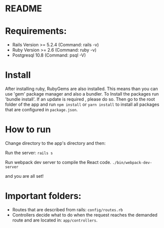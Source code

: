 # README

# Requirements: 
  * Rails Version >= 5.2.4 (Command: rails -v)
  * Ruby Version >= 2.6 (Command: ruby -v)
  * Postgresql 10.8 (Command: psql -V)

# Install
After installing ruby, RubyGems are also installed. This means than you can use 'gem' package manager and also a bundler.
To Install the packages run 'bundle install'. If an update is required , please do so.
Then go to the root folder of the app and run `npm install` or `yarn install` to install all packages that are configured in `package.json`.

# How to run
Change directory to the app's directory and then:

Run the server: `rails s`

Run webpack dev server to compile the React code. `./bin/webpack-dev-server`

and you are all set! 

# Important folders: 
* Routes that are described from rails: `config/routes.rb`
* Controllers decide what to do when the request reaches the demanded route and are located in: `app/controllers`.

